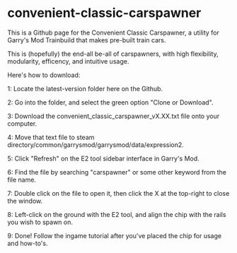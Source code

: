 # convenient-classic-carspawner
This is a Github page for the Convenient Classic Carspawner, a utility for Garry's Mod Trainbuild that makes pre-built train cars. 

This is (hopefully) the end-all be-all of carspawners, with high flexibility, modularity, efficency, and intuitive usage.


Here's how to download:

1: Locate the latest-version folder here on the Github. 	

2: Go into the folder, and select the green option "Clone or Download".	

3: Download the convenient_classic_carspawner_vX.XX.txt file onto your computer.	

4: Move that text file to steam directory/common/garrysmod/garrysmod/data/expression2.

5: Click "Refresh" on the E2 tool sidebar interface in Garry's Mod.	

6: Find the file by searching "carspawner" or some other keyword from the file name.	

7: Double click on the file to open it, then click the X at the top-right to close the window.	

8: Left-click on the ground with the E2 tool, and align the chip with the rails you wish to spawn on.	

9: Done! Follow the ingame tutorial after you've placed the chip for usage and how-to's.	
